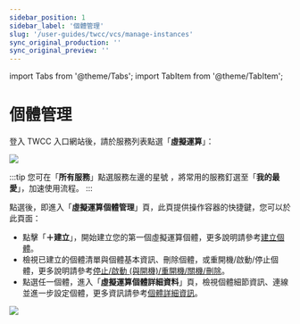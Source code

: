 ```yaml
---
sidebar_position: 1
sidebar_label: '個體管理'
slug: '/user-guides/twcc/vcs/manage-instances'
sync_original_production: '' 
sync_original_preview: '' 
---
```


import Tabs from '@theme/Tabs';
import TabItem from '@theme/TabItem';

# 個體管理

登入 TWCC 入口網站後，請於服務列表點選「**虛擬運算**」：

![](https://cos.twcc.ai/SYS-MANUAL/uploads/upload_5491a3fa25058a188c04c8adacde0f79.png)

:::tip
您可在「**所有服務**」點選服務左邊的星號 <i class="fa fa-star-o" aria-hidden="true"></i>，將常用的服務釘選至「**我的最愛**」，加速使用流程。
:::

點選後，即進入「**虛擬運算個體管理**」頁，此頁提供操作容器的快捷鍵，您可以於此頁面：

- 點擊「**＋建立**」，開始建立您的第一個虛擬運算個體，更多說明請參考[建立個體](/docs/user-guides/twcc/ccs-interactive-container/create-containers)。
- 檢視已建立的個體清單與個體基本資訊、刪除個體，或重開機/啟動/停止個體，更多說明請參考[停止/啟動 (與開機)/重開機/關機/刪除](/docs/user-guides/twcc/ccs-interactive-container/create-containers)。
- 點選任一個體，進入「**虛擬運算個體詳細資料**」頁，檢視個體細節資訊、連線並進一步設定個體，更多資訊請參考[個體詳細資訊](/docs/user-guides/twcc/ccs-interactive-container/containers/details)。

![](https://cos.twcc.ai/SYS-MANUAL/uploads/upload_2a2a9e6eb83b42ab497c13e97412d38e.png)

